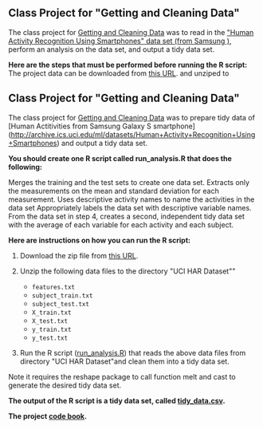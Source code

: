 ## Class Project for "Getting and Cleaning Data"

The class project for [Getting and Cleaning Data](https://www.coursera.org/course/getdata) was to read in the ["Human Activity Recognition Using Smartphones" data set (from Samsung )](http://archive.ics.uci.edu/ml/datasets/Human+Activity+Recognition+Using+Smartphones), perform an analysis on the data set, and output a tidy data set.

**Here are the steps that must be performed before running the R script:**
The project data can be downloaded from [this URL](https://d396qusza40orc.cloudfront.net/getdata%2Fprojectfiles%2FUCI%20HAR%20Dataset.zip).
and unziped to 

## Class Project for "Getting and Cleaning Data"

The class project for [Getting and Cleaning Data](https://www.coursera.org/learn/data-cleaning/peer/FIZtT/getting-and-cleaning-data-course-project) was to prepare tidy data of [Human Actitivities from Samsung Galaxy S smartphone]  (http://archive.ics.uci.edu/ml/datasets/Human+Activity+Recognition+Using+Smartphones) and output a tidy data set.

**You should create one R script called run_analysis.R that does the following:**

Merges the training and the test sets to create one data set.
Extracts only the measurements on the mean and standard deviation for each measurement.
Uses descriptive activity names to name the activities in the data set
Appropriately labels the data set with descriptive variable names.
From the data set in step 4, creates a second, independent tidy data set with the average of each variable for each activity and each subject.


**Here are instructions on how you can run the R script:**

1. Download the zip file from [this URL](https://d396qusza40orc.cloudfront.net/getdata%2Fprojectfiles%2FUCI%20HAR%20Dataset.zip).
2. Unzip the following data files to the directory "UCI HAR Dataset""  
	* `features.txt`
	* `subject_train.txt`
	* `subject_test.txt`
	* `X_train.txt`
	* `X_test.txt`
	* `y_train.txt`
	* `y_test.txt`

3. Run the R script ([run_analysis.R](run_analysis.R)) that reads the above data files from directory "UCI HAR Dataset"and clean them into a tidy data set.

Note it requires the reshape package to call function melt and cast to generate the desired tidy data set.

**The output of the R script is a tidy data set, called [tidy_data.csv](tidy_data.csv).**

**The project [code book](CodeBook.md).**